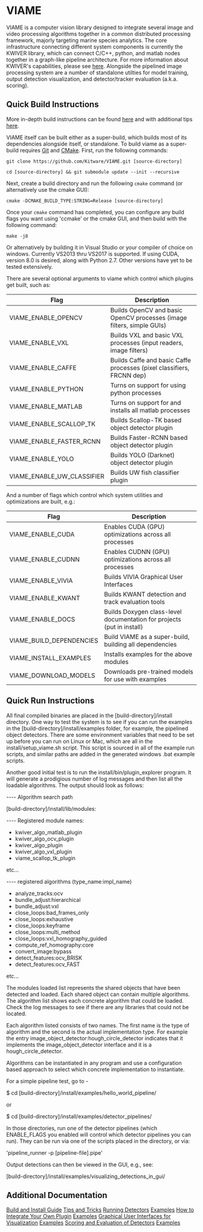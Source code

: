 
VIAME
=====

VIAME is a computer vision library designed to integrate several image and
video processing algorithms together in a common distributed processing framework,
majorly targeting marine species analytics. The core infrastructure connecting
different system components is currently the KWIVER library, which can connect
C/C++, python, and matlab nodes together in a graph-like pipeline architecture.
For more information about KWIVER's capabilities, please
see [here](https://github.com/Kitware/kwiver/). Alongside the pipelined image
processing system are a number of standalone utilties for model training,
output detection visualization, and detector/tracker evaluation (a.k.a. scoring).


Quick Build Instructions
------------------------

More in-depth build instructions can be found [here](doc/build_and_install_guide.rst)
and with additional tips [here](doc/build_tips_n_tricks.md).

VIAME itself can be built either as a super-build, which builds most of its
dependencies alongside itself, or standalone. To build viame as a super-build
requires [Git](https://git-scm.com/) and [CMake](https://cmake.org/). First,
run the following commands:

	git clone https://github.com/Kitware/VIAME.git [source-directory]

	cd [source-directory] && git submodule update --init --recursive

Next, create a build directory and run the following `cmake` command (or alternatively
use the cmake GUI):

	cmake -DCMAKE_BUILD_TYPE:STRING=Release [source-directory]

Once your `cmake` command has completed, you can configure any build flags you want
using 'ccmake' or the cmake GUI, and then build with the following command:

	make -j8

Or alternatively by building it in Visual Studio or your compiler of choice on windows.
Currently VS2013 thru VS2017 is supported. If using CUDA, version 8.0 is desired,
along with Python 2.7. Other versions have yet to be tested extensively.

There are several optional arguments to viame which control which plugins get built, such as:

<center>

| Flag                         | Description                                                           |
|------------------------------|-----------------------------------------------------------------------|
| VIAME_ENABLE_OPENCV          | Builds OpenCV and basic OpenCV processes (image filters, simple GUIs) |
| VIAME_ENABLE_VXL             | Builds VXL and basic VXL processes (input readers, image filters)     |
| VIAME_ENABLE_CAFFE           | Builds Caffe and basic Caffe processes (pixel classifiers, FRCNN dep) |
| VIAME_ENABLE_PYTHON          | Turns on support for using python processes                           |
| VIAME_ENABLE_MATLAB          | Turns on support for and installs all matlab processes                |
| VIAME_ENABLE_SCALLOP_TK      | Builds Scallop-TK based object detector plugin                        |
| VIAME_ENABLE_FASTER_RCNN     | Builds Faster-RCNN based object detector plugin                       |
| VIAME_ENABLE_YOLO            | Builds YOLO (Darknet) object detector plugin                          |
| VIAME_ENABLE_UW_CLASSIFIER   | Builds UW fish classifier plugin                                      |

</center>

And a number of flags which control which system utilities and optimizations are built, e.g.:

<center>

| Flag                         | Description                                                           |
|------------------------------|-----------------------------------------------------------------------|
| VIAME_ENABLE_CUDA            | Enables CUDA (GPU) optimizations across all processes                 |
| VIAME_ENABLE_CUDNN           | Enables CUDNN (GPU) optimizations across all processes                |
| VIAME_ENABLE_VIVIA           | Builds VIVIA Graphical User Interfaces                                |
| VIAME_ENABLE_KWANT           | Builds KWANT detection and track evaluation tools                     |
| VIAME_ENABLE_DOCS            | Builds Doxygen class-level documentation for projects (put in install)|
| VIAME_BUILD_DEPENDENCIES     | Build VIAME as a super-build, building all dependencies               |
| VIAME_INSTALL_EXAMPLES       | Installs examples for the above modules                               |
| VIAME_DOWNLOAD_MODELS        | Downloads pre-trained models for use with examples                    |

</center>

Quick Run Instructions
----------------------

All final compiled binaries are placed in the [build-directory]/install directory.
One way to test the system is to see if you can run the examples in the [build-directory]/install/examples
folder, for example, the pipelined object detectors. There are some environment variables
that need to be set up before you can run on Linux or Mac, which are all in the
install/setup_viame.sh script. This script is sourced in all of the example run
scripts, and similar paths are added in the generated windows .bat example scripts.

Another good initial test is to run the install/bin/plugin_explorer program. It
will generate a prodigious number of log messages and then list all the loadable
algorithms. The output should look as follows:

---- Algorithm search path

[build-directory]/install/lib/modules:

---- Registered module names:

*  kwiver_algo_matlab_plugin
*  kwiver_algo_ocv_plugin
*  kwiver_algo_plugin
*  kwiver_algo_vxl_plugin
*  viame_scallop_tk_plugin

etc...


---- registered algorithms (type_name:impl_name)

*  analyze_tracks:ocv
*  bundle_adjust:hierarchical
*  bundle_adjust:vxl
*  close_loops:bad_frames_only
*  close_loops:exhaustive
*  close_loops:keyframe
*  close_loops:multi_method
*  close_loops:vxl_homography_guided
*  compute_ref_homography:core
*  convert_image:bypass
*  detect_features:ocv_BRISK
*  detect_features:ocv_FAST

etc...

The modules loaded list represents the shared objects that have been detected
and loaded. Each shared object can contain multiple algorithms. The algorithm
list shows each concrete algorithm that could be loaded. Check the log messages
to see if there are any libraries that could not be located.

Each algorithm listed consists of two names. The first name is the type of
algorithm and the second is the actual implementation type. For example the
entry image_object_detector:hough_circle_detector indicates that it implements
the image_object_detector interface and it is a hough_circle_detector.

Algorithms can be instantiated in any program and use a configuration based
approach to select which concrete implementation to instantiate.

For a simple pipeline test, go to -

$ cd [build-directory]/install/examples/hello_world_pipeline/

or

$ cd [build-directory]/install/examples/detector_pipelines/

In those directories, run one of the detector pipelines (which ENABLE_FLAGS you
enabled will control which detector pipelines you can run). They can be
run via one of the scripts placed in the directory, or via:

'pipeline_runner -p [pipeline-file].pipe'

Output detections can then be viewed in the GUI, e.g., see:

[build-directory]/install/examples/visualizing_detections_in_gui/

Additional Documentation
------------------------

[Build and Install Guide](doc/build_and_install_guide.rst) [Tips and Tricks](doc/build_tips_n_tricks.md)
[Running Detectors](doc/detector_introduction.rst) [Examples](examples/detector_pipelines)
[How to Integrate Your Own Plugin](doc/cxx_plugin_creation.md) [Examples](plugins)
[Graphical User Interfaces for Visualization](doc/vpview_gui_introduction.md) [Examples](examples/visualizing_detections_in_gui)
[Scoring and Evaluation of Detectors](doc/vpview_gui_introduction.md) [Examples](examples/visualizing_detections_in_gui)

